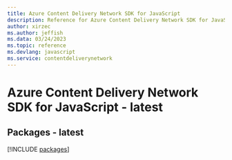 ```yaml
---
title: Azure Content Delivery Network SDK for JavaScript
description: Reference for Azure Content Delivery Network SDK for JavaScript
author: xirzec
ms.author: jeffish
ms.data: 03/24/2023
ms.topic: reference
ms.devlang: javascript
ms.service: contentdeliverynetwork
---
```

# Azure Content Delivery Network SDK for JavaScript - latest
## Packages - latest
[!INCLUDE [packages](content-delivery-network-index.md)]